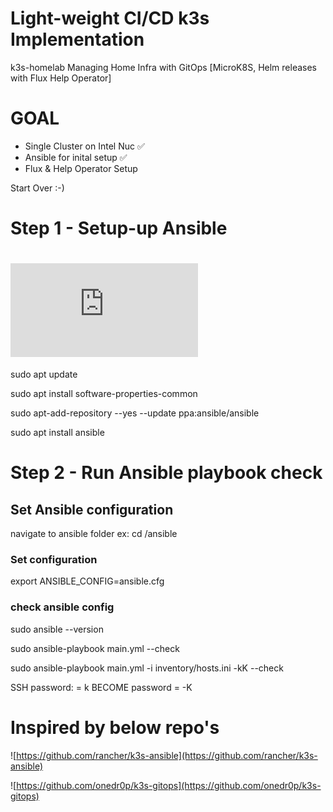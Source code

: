 # Light-weight CI/CD k3s Implementation
k3s-homelab
Managing Home Infra with GitOps [MicroK8S, Helm releases with Flux Help Operator]

# GOAL
* Single Cluster on Intel Nuc ✅
* Ansible for inital setup ✅
* Flux & Help Operator Setup

Start Over :-)

# Step 1 - Setup-up Ansible

# ![Ref](https://docs.ansible.com/ansible/latest/installation_guide/intro_installation.html#prerequisites)

sudo apt update

sudo apt install software-properties-common

sudo apt-add-repository --yes --update ppa:ansible/ansible

sudo apt install ansible


# Step 2 - Run Ansible playbook check

## Set Ansible configuration

navigate to ansible folder
ex: cd /ansible

### Set configuration
export ANSIBLE_CONFIG=ansible.cfg

### check ansible config
sudo ansible --version

sudo ansible-playbook main.yml --check


sudo ansible-playbook main.yml -i inventory/hosts.ini -kK --check

SSH password: = k
BECOME password = -K

# Inspired by below repo's
![https://github.com/rancher/k3s-ansible](https://github.com/rancher/k3s-ansible)

![https://github.com/onedr0p/k3s-gitops](https://github.com/onedr0p/k3s-gitops)


